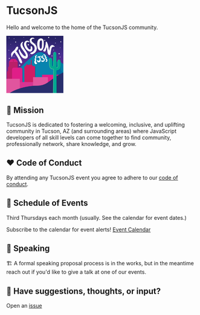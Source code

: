 # TucsonJS
Hello and welcome to the home of the TucsonJS community.

<img src="/assets/TucsonJS-logo-square.png" alt="TucsonJS logo consisting of the downtown Tucson skyline and the name TucsonJS written in the night sky" width="30%">

## 🎯 Mission
TucsonJS is dedicated to fostering a welcoming, inclusive, and uplifting community in Tucson, AZ (and surrounding areas) where JavaScript developers of all skill levels can come together to find community, professionally network, share knowledge, and grow.

## ❤️ Code of Conduct
By attending any TucsonJS event you agree to adhere to our [code of conduct](https://github.com/TucsonJS/.github/blob/main/profile/CONDUCT.md).

## 📅 Schedule of Events
Third Thursdays each month (usually. See the calendar for event dates.)

Subscribe to the calendar for event alerts!
[Event Calendar](https://lu.ma/tucsonjs)

## 🎤 Speaking 
🏗️ A formal speaking proposal process is in the works, but in the meantime reach out if you'd like to give a talk at one of our events.

## 💬 Have suggestions, thoughts, or input?
Open an [issue](https://github.com/TucsonJS/.github/issues)
